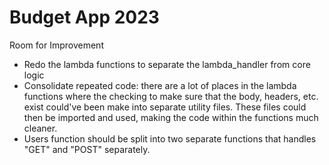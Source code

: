 # Budget App 2023

Room for Improvement
- Redo the lambda functions to separate the lambda_handler from core logic
- Consolidate repeated code: there are a lot of places in the lambda functions where the checking to make sure that the body, headers, etc. exist could've been make into separate utility files. These files could then be imported and used, making the code within the functions much cleaner.
- Users function should be split into two separate functions that handles "GET" and "POST" separately.